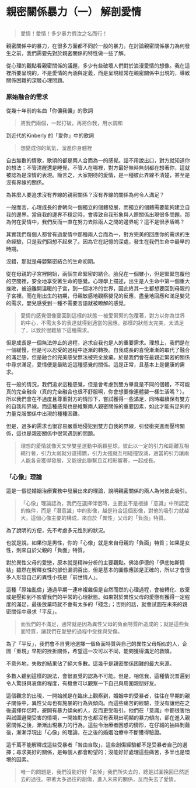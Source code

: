 # 親密關係暴力（一） 解剖愛情



## 

> 愛情！愛情！多少暴力假汝之名而行！

親密關係中的暴力，在很多方面都不同於一般的暴力。在討論親密關係暴力為何發生之前，我們需要先對於親密關係的特性做一些了解。

從心理的觀點看親密關係的議題，多少有些破壞人們對於浪漫愛情的想像。我在這裡所要呈現的，不是愛情的內涵與定義，而是呈現經常在親密關係中出現的，導致關係困難的深層心理問題。

### 原始融合的需求

從幾十年前的名曲「你儂我儂」的歌詞

> 將我們兩個，一起打破，再將你我，用水調和

到近代的Kinberly 的「愛你」中的歌詞

> 想變成你的氧氣，溜進你身體裡

自古無數的情歌，歌頌的都是兩人合而為一的感覺。話不用說出口，對方就知道你的想法；不管清醒還是睡覺，不管人在哪裡，對方最好無時無刻都在想著你，這就被認為是深情的表現。簡言之，大家期待的愛情，是一種彼此界線不清楚，甚至是沒有界線的關係。

為甚麼人要追求沒有界線的親密關係？沒有界線的關係為何令人滿足？

一般而言，心理成長的會朝向一個獨立的個體發展，而獨立的個體需要能夠建立自我的邊界。當自我的邊界不穩定時，會導致自我形象與人際關係出現很多問題。那為何在愛情中，我們反而一直在努力去除兩人之間的邊界呢？這不是很矛盾嗎？

其實我們每個人都曾有過愛情中那種兩人合而為一，對方完美的回應你的需求的生命經驗，只是我們回想不起來了。因為它在記憶的深處，發生在我們生命中最早的時期。

沒錯，那就是母嬰緊密結合的生命初期。

從在母親的子宮裡開始，兩個生命緊密的結合。胎兒在一個雖小，但是緊緊包覆他的空間裡，安全地享受著生命的感覺。心理學上描述，出生是人生命中第一個重大挫敗，被迫離開溫暖的子宮，到一個冰冷的世界，因此終其一生都想要回到母親的子宮裡。而在剛出生的初期，母親敏感地觀察嬰兒的反應，盡量地回應和滿足嬰兒的需求，嬰兒感受到一種不需要言語就被瞭解的感覺。

> 愛情的感覺很像要回到這樣的狀態 — 被愛緊緊的包覆著，對方以你為世界的中心，不需太多的表達就得到適當的回應。那樣的狀態太完美，太滿足了，以致於很難放下這種需求。

但是成長是一個無法停止的過程，追求自我也是人的重要需求。理想上，我們是在一個緩慢，但是可以忍受的過程中逐漸的轉換。自我成長的喜悅漸漸的取代了融合的滿足感，但是融合的完美感受無法被完全放棄。於是我們會在最親近緊密的關係中尋求滿足，愛情便是最貼近這種感覺的關係。這是正常，且基本上是健康的需求。

在一般的情況，我們追求這種感覺，但是會考慮到雙方畢竟是不同的個體，不可能真的完全融合（真的完全融合也很不舒服啊，你會想要像連體嬰一樣生活嗎？）。所以我們會在不過度且尊重對方的情形下，嘗試獲得一些滿足，同時繼續保有雙方的自我和界線。而這種感覺也是維繫兩人親密關係的重要因素，如此才能有足夠的力量克服關係中出現的種種困難。

但是，過多的需求也很容易嚴重地侵犯到雙方自我的界線，引發衝突進而壓垮關係，這也是親密關係中很常遇到的問題。

> 理想的愛情就像天文學雙星運動中兩顆星球，彼此以一定的引力和距離互相繞行著，引力太弱就分道揚鑣，引力太強就互相碰撞毀滅，適當的引力讓兩人能各自獲得發展，又能彼此聯繫且互相影響著，一起成長。

### 「心像」理論

這是一個從婚姻治療實務中發展出來的理論，說明親密關係的兩人為何彼此吸引。

> 「心像」理論認為，我們在選擇伴侶時，主要並不是根據「意識」中所認定的條件，而是「潛意識」中的影像，越是符合這個影像，對他的吸引力就越大。這個心像主要的構成，來自於「異性」父母的「負面」特質。

為了說明的方便，先不考慮多元性別的狀況。

也就是說，如果你是男性，你的「心像」就是來自母親的「負面」特質；如果是女性，則來自於父親的「負面」特質。

對於異性父母的愛戀，原本就是精神分析的主要觀點。佛洛伊德的「伊底帕斯情結」雖然在解釋女性的部份漏洞百出，但是基本的圖像應該是正確的，所以才會很多人形容自己的異性小孩是「前世情人」。

這種「原始亂倫」通過早期一連串複雜但是自然而然的心理過程，會被轉化、放棄或是壓抑到不影響我們的平常的心理狀態。如果對於異性父母的愛戀有獲得一定程度的滿足，最後放棄時就不會有太多的「殘念」；否則的話，就會試圖在未來的親密關係中尋求「平反」。

> 而我們的不滿足，通常就是因為異性父母的負面特質所造成的；就是這些負面特質，讓我們在愛戀的過程中受挫與受傷。

為了「平反」，我們會不自覺地選擇一個負面特質與自己的異性父母相似的人，企圖「重現」早期的挫折關係，希望這一次可以不同，能夠獲得滿足的救贖。

不意外地，失敗的結果佔了絕大多數。這幾乎是親密關係困難的最大來源。

多數人聽到這樣的說法，會很直覺的認為不可能。但是，相信我，這種情況普遍到令人驚訝與哀傷的程度，有機會可以觀察一下自己與周圍親朋好友。

這個觀念的出現，一開始就是在臨床上觀察到，婚姻中的受暴者，往往在早期的親子關係中，異性父母也有施暴的行為與傾向。而這些痛苦的經驗，並沒有讓他在之後選擇伴侶時，避開有暴力傾向的人，反而更受吸引。他們在「意識」中都很害怕與試圖避開受害的情境，一開始對方也都沒有表現出明顯的暴力傾向，卻在進入親密關係之後，漸漸出現暴力的行為。這些令治療者困惑的情形，在仔細的抽絲剝繭後，漸漸浮現出「心像」的理論，在之後的婚姻治療中不斷獲得驗證。

這千萬不能解釋成這些受暴者「咎由自取」，這些創傷經驗都不是受暴者自己的選擇；尋求美好的關係，是每個人都會盼望的；沒能好好處理這些痛苦，多半也是環境的因素。

> 唯一的問題是，我們沒能好好「哀悼」我們所失去的，總是試圖挽回已然逝去的過往。帶著太多過往的創傷，進入未來的關係，反而失去了愛情。

